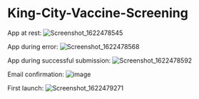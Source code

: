 # King-City-Vaccine-Screening
App at rest:
![Screenshot_1622478545](https://user-images.githubusercontent.com/81041177/120221199-f70a2c80-c20b-11eb-99f3-cc8dea1c7afe.png)

App during error:
![Screenshot_1622478568](https://user-images.githubusercontent.com/81041177/120221213-fd000d80-c20b-11eb-85d8-6fb726477250.png)

App during successful submission:
![Screenshot_1622478592](https://user-images.githubusercontent.com/81041177/120221231-06897580-c20c-11eb-9b35-f255d46b505a.png)

Email confirmation:
![image](https://user-images.githubusercontent.com/81041177/120221341-3d5f8b80-c20c-11eb-9389-8ba170e890f8.png)

First launch:
![Screenshot_1622479271](https://user-images.githubusercontent.com/81041177/120235630-7b6aa880-c228-11eb-86e3-dc2cdc4945c7.png)
